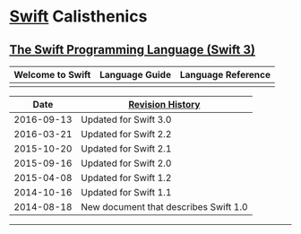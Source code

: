 # [Swift] Calisthenics

## [The Swift Programming Language (Swift 3)][documentation]

| Welcome to Swift | Language Guide | Language Reference |
|-|-|-|
| | | |

| Date | [Revision History] |
|-|-|
| 2016-09-13 | Updated for Swift 3.0 |
| 2016-03-21 | Updated for Swift 2.2 |
| 2015-10-20 | Updated for Swift 2.1 |
| 2015-09-16 | Updated for Swift 2.0 |
| 2015-04-08 | Updated for Swift 1.2 |
| 2014-10-16 | Updated for Swift 1.1 |
| 2014-08-18 | New document that describes Swift 1.0 |

---

[Swift]: https://swift.org/

[documentation]: https://developer.apple.com/library/content/documentation/Swift/Conceptual/Swift_Programming_Language/

[Revision History]:
https://developer.apple.com/library/content/documentation/Swift/Conceptual/Swift_Programming_Language/RevisionHistory.html
